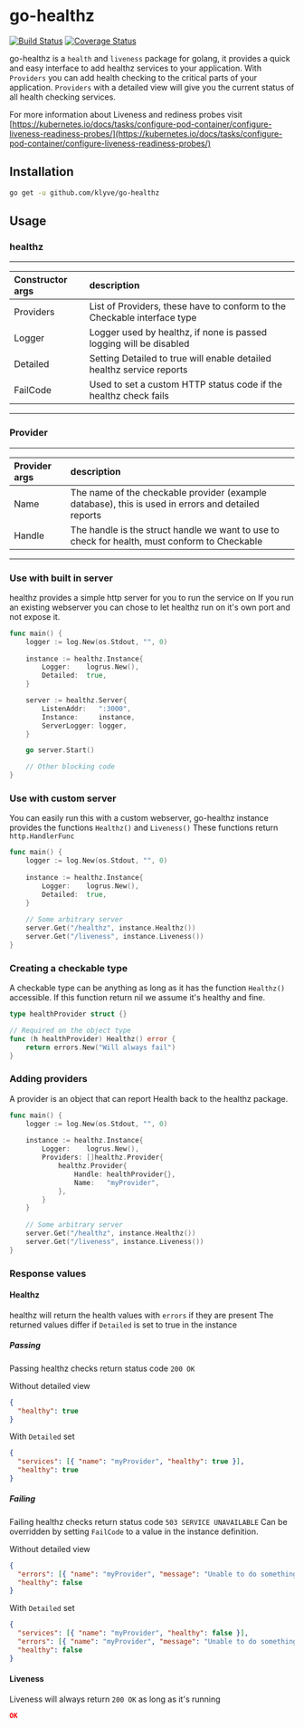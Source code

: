# go-healthz
[![Build Status](https://travis-ci.org/klyve/go-healthz.svg?branch=master)](https://travis-ci.org/klyve/go-healthz)
[![Coverage Status](https://coveralls.io/repos/github/klyve/go-healthz/badge.svg?branch=master)](https://coveralls.io/github/klyve/go-healthz?branch=master)

go-healthz is a `health` and `liveness` package for golang, 
it provides a quick and easy interface to add healthz services to your application.
With `Providers` you can add health checking to the critical parts of your application.
`Providers` with a detailed view will give you the current status of all health checking services.

For more information about Liveness and rediness probes visit
[https://kubernetes.io/docs/tasks/configure-pod-container/configure-liveness-readiness-probes/](https://kubernetes.io/docs/tasks/configure-pod-container/configure-liveness-readiness-probes/)


## Installation 

```sh
go get -u github.com/klyve/go-healthz
```

## Usage

### healthz 
-----------------------------------------------------------------------------------------------------------
| Constructor args      | description                                                                     |
|:----------------------|:---------------------------------------------------------------------------------
| Providers             | List of Providers, these have to conform to the Checkable interface type        |
| Logger                | Logger used by healthz, if none is passed logging will be disabled              |
| Detailed              | Setting Detailed to true will enable detailed healthz service reports           |
| FailCode              | Used to set a custom HTTP status code if the healthz check fails                |
-----------------------------------------------------------------------------------------------------------

### Provider
--------------------------------------------------------------------------------------------------------------------------------------
| Provider args         | description                                                                                                |
|:----------------------|:------------------------------------------------------------------------------------------------------------
| Name                  | The name of the checkable provider (example database), this is used in errors and detailed reports         |
| Handle                | The handle is the struct handle we want to use to check for health, must conform to Checkable              |
--------------------------------------------------------------------------------------------------------------------------------------


### Use with built in server
healthz provides a simple http server for you to run the service on
If you run an existing webserver you can chose to let healthz run on it's own port and not expose it.
```go
func main() {
    logger := log.New(os.Stdout, "", 0)
    
	instance := healthz.Instance{
		Logger:    logrus.New(),
		Detailed:  true,
	}

	server := healthz.Server{
		ListenAddr:   ":3000",
		Instance:     instance,
		ServerLogger: logger,
	}

    go server.Start()

    // Other blocking code 
}
```

### Use with custom server
You can easily run this with a custom webserver,
go-healthz instance provides the functions `Healthz()` and `Liveness()`
These functions return `http.HandlerFunc`
```go
func main() {
    logger := log.New(os.Stdout, "", 0)
    
	instance := healthz.Instance{
		Logger:    logrus.New(),
		Detailed:  true,
    }
    
    // Some arbitrary server
    server.Get("/healthz", instance.Healthz())
    server.Get("/liveness", instance.Liveness())
}
```

### Creating a checkable type
A checkable type can be anything as long as it has the function `Healthz()` accessible.
If this function return nil we assume it's healthy and fine. 

```go
type healthProvider struct {}

// Required on the object type
func (h healthProvider) Healthz() error {
    return errors.New("Will always fail")
}
```

### Adding providers
A provider is an object that can report Health back to the healthz package.

```go
func main() {
    logger := log.New(os.Stdout, "", 0)
    
	instance := healthz.Instance{
        Logger:    logrus.New(),
        Providers: []healthz.Provider{
	        healthz.Provider{
		        Handle: healthProvider{},
		        Name:   "myProvider",
	        },
        }
    }
    
    // Some arbitrary server
    server.Get("/healthz", instance.Healthz())
    server.Get("/liveness", instance.Liveness())
}
```


### Response values

#### Healthz
healthz will return the health values with `errors` if they are present
The returned values differ if `Detailed` is set to true in the instance

##### Passing

Passing healthz checks return status code `200 OK`

Without detailed view
```json
{
  "healthy": true
}
```

With `Detailed` set 
```json
{
  "services": [{ "name": "myProvider", "healthy": true }],
  "healthy": true
}
```

##### Failing

Failing healthz checks return status code `503 SERVICE UNAVAILABLE`
Can be overridden by setting `FailCode` to a value in the instance definition.

Without detailed view
```json
{
  "errors": [{ "name": "myProvider", "message": "Unable to do something" }],
  "healthy": false
}
```
With `Detailed` set 
```json
{
  "services": [{ "name": "myProvider", "healthy": false }],
  "errors": [{ "name": "myProvider", "message": "Unable to do something" }],
  "healthy": false
}
```

#### Liveness

Liveness will always return `200 OK` as long as it's running
```json
OK
```